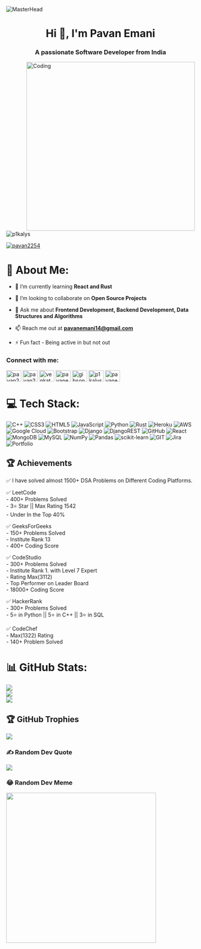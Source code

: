 ![MasterHead](https://developers.giphy.com/branch/master/static/api-512d36c09662682717108a38bbb5c57d.gif)
<h1 align="center">Hi 👋, I'm Pavan Emani</h1>
<h3 align="center">A passionate Software Developer from India </h3>
<img align="right" alt="Coding" width="450" src="https://camo.githubusercontent.com/5ddf73ad3a205111cf8c686f687fc216c2946a75005718c8da5b837ad9de78c9/68747470733a2f2f7468756d62732e6766796361742e636f6d2f4576696c4e657874446576696c666973682d736d616c6c2e676966">
 
<p align="left"> <img src="https://komarev.com/ghpvc/?username=p1kalys&label=Profile%20views&color=0e75b6&style=flat" alt="p1kalys" /> </p>

<p align="left"> <a href="https://twitter.com/pavan2254" target="blank"><img src="https://img.shields.io/twitter/follow/pavan2254?logo=twitter&style=for-the-badge" alt="pavan2254" /></a> </p>


# 💫 About Me:



- 🌱 I’m currently learning **React and Rust**

- 👯 I’m looking to collaborate on **Open Source Projects**

- 💬 Ask me about **Frontend Development, Backend Development, Data Structures and Algorithms**

- 📫 Reach me out at **pavanemani14@gmail.com**

- ⚡ Fun fact - Being active in but not out




<h3 align="left">Connect with me:</h3>
<p align="left">
<a href="https://codepen.io/pavan2606" target="blank"><img align="center" src="https://raw.githubusercontent.com/rahuldkjain/github-profile-readme-generator/master/src/images/icons/Social/codepen.svg" alt="pavan2606" height="30" width="40" /></a>
<a href="https://twitter.com/pavan2254" target="blank"><img align="center" src="https://raw.githubusercontent.com/rahuldkjain/github-profile-readme-generator/master/src/images/icons/Social/twitter.svg" alt="pavan2254" height="30" width="40" /></a>
<a href="https://linkedin.com/in/venkata-pavankalyan-emani/" target="blank"><img align="center" src="https://raw.githubusercontent.com/rahuldkjain/github-profile-readme-generator/master/src/images/icons/Social/linked-in-alt.svg" alt="venkata-pavankalyan-emani/" height="30" width="40" /></a>
<a href="https://www.codechef.com/users/pavanemani14" target="blank"><img align="center" src="https://cdn.jsdelivr.net/npm/simple-icons@3.1.0/icons/codechef.svg" alt="pavanemani14" height="30" width="40" /></a>
<a href="https://www.hackerrank.com/gibsongaleo" target="blank"><img align="center" src="https://raw.githubusercontent.com/rahuldkjain/github-profile-readme-generator/master/src/images/icons/Social/hackerrank.svg" alt="gibsongaleo" height="30" width="40" /></a>
<a href="https://www.leetcode.com/p1kalys" target="blank"><img align="center" src="https://raw.githubusercontent.com/rahuldkjain/github-profile-readme-generator/master/src/images/icons/Social/leet-code.svg" alt="p1kalys" height="30" width="40" /></a>
<a href="https://auth.geeksforgeeks.org/user/pavanemani14/profile" target="blank"><img align="center" src="https://raw.githubusercontent.com/rahuldkjain/github-profile-readme-generator/master/src/images/icons/Social/geeks-for-geeks.svg" alt="pavanemani14/profile" height="30" width="40" /></a>
</p>




# 💻 Tech Stack:
![C++](https://img.shields.io/badge/c++-%2300599C.svg?style=flat&logo=c%2B%2B&logoColor=white) ![CSS3](https://img.shields.io/badge/css3-%231572B6.svg?style=flat&logo=css3&logoColor=white) ![HTML5](https://img.shields.io/badge/html5-%23E34F26.svg?style=flat&logo=html5&logoColor=white) ![JavaScript](https://img.shields.io/badge/javascript-%23323330.svg?style=flat&logo=javascript&logoColor=%23F7DF1E) ![Python](https://img.shields.io/badge/python-3670A0?style=flat&logo=python&logoColor=ffdd54) ![Rust](https://img.shields.io/badge/rust-%23000000.svg?style=flat&logo=rust&logoColor=white) ![Heroku](https://img.shields.io/badge/heroku-%23430098.svg?style=flat&logo=heroku&logoColor=white) ![AWS](https://img.shields.io/badge/AWS-%23FF9900.svg?style=flat&logo=amazon-aws&logoColor=white) ![Google Cloud](https://img.shields.io/badge/Google%20Cloud-%234285F4.svg?style=flat&logo=google-cloud&logoColor=white) ![Bootstrap](https://img.shields.io/badge/bootstrap-%23563D7C.svg?style=flat&logo=bootstrap&logoColor=white) ![Django](https://img.shields.io/badge/django-%23092E20.svg?style=flat&logo=django&logoColor=white) ![DjangoREST](https://img.shields.io/badge/DJANGO-REST-ff1709?style=flat&logo=django&logoColor=white&color=ff1709&labelColor=gray) ![GitHub](https://img.shields.io/badge/GitHub-%23121011.svg?style=flat&logo=github&logoColor=white) ![React](https://img.shields.io/badge/react-%2320232a.svg?style=flat&logo=react&logoColor=%2361DAFB) ![MongoDB](https://img.shields.io/badge/MongoDB-%234ea94b.svg?style=flat&logo=mongodb&logoColor=white) ![MySQL](https://img.shields.io/badge/mysql-%2300f.svg?style=flat&logo=mysql&logoColor=white) ![NumPy](https://img.shields.io/badge/numpy-%23013243.svg?style=flat&logo=numpy&logoColor=white) ![Pandas](https://img.shields.io/badge/pandas-%23150458.svg?style=flat&logo=pandas&logoColor=white) ![scikit-learn](https://img.shields.io/badge/scikit--learn-%23F7931E.svg?style=flat&logo=scikit-learn&logoColor=white) ![GIT](https://img.shields.io/badge/Git-fc6d26?style=flat&logo=git&logoColor=white) ![Jira](https://img.shields.io/badge/jira-%230A0FFF.svg?style=flat&logo=jira&logoColor=white) ![Portfolio](https://img.shields.io/badge/Portfolio-%23000000.svg?style=flat&logo=firefox&logoColor=#FF7139)



## 🏆 Achievements


✅ I have solved almost 1500+ DSA Problems on Different Coding Platforms. <br>

✅  LeetCode <br>
    - 400+ Problems Solved <br>
    - 3⭐ Star || Max Rating 1542 <br>
    - Under In the Top 40% <br>

✅  GeeksForGeeks <br>
    - 150+ Problems Solved <br>
    - Institute Rank 13 <br>
    - 400+ Coding Score <br>

✅ CodeStudio <br>
    - 300+ Problems Solved <br>
    - Institute Rank 1. with Level 7 Expert <br>
    - Rating Max(3112) <br>
    - Top Performer on Leader Board <br>
    - 18000+ Coding Score  <br>


✅ HackerRank <br>
    - 300+ Problems Solved <br>
    - 5⭐ in Python || 5⭐ in C++ || 3⭐ in SQL <br>

✅ CodeChef <br>
    - Max(1322) Rating <br>
    - 140+ Problem Solved <br>




# 📊 GitHub Stats:
![](https://github-readme-stats.vercel.app/api?username=p1kalys&theme=tokyonight&hide_border=false&include_all_commits=true&count_private=false)<br/>
![](https://github-readme-streak-stats.herokuapp.com/?user=p1kalys&theme=tokyonight&hide_border=false)<br/>
![](https://github-readme-stats.vercel.app/api/top-langs/?username=p1kalys&theme=tokyonight&hide_border=false&include_all_commits=true&count_private=false&layout=compact)



## 🏆 GitHub Trophies
![](https://github-profile-trophy.vercel.app/?username=p1kalys&theme=onestar&no-frame=false&no-bg=false&margin-w=4)



### ✍️ Random Dev Quote
![](https://quotes-github-readme.vercel.app/api?type=horizontal&theme=merko)



### 😂 Random Dev Meme
<img src='https://randommeme-five.vercel.app/' style="height: 400px;"/>


